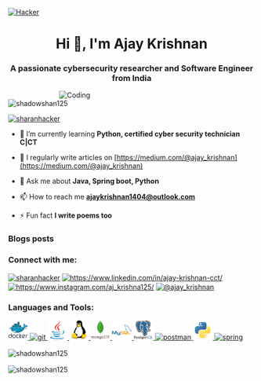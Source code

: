  [![Hacker](https://images.wsj.net/im-239997)](images.wsj.net)
<h1 align="center">Hi 👋, I'm Ajay Krishnan</h1>
<h3 align="center">A passionate cybersecurity researcher and Software Engineer from India</h3>
<img align="right" alt="Coding" width="400" src="https://thumbs.dreamstime.com/b/cute-anonymous-hacker-white-hoodie-using-computer-laptop-concept-ethical-hacking-cybersecurity-cybercrime-cyberattack-271581314.jpg">

<p align="left"> <img src="https://komarev.com/ghpvc/?username=shadowshan125&label=Profile%20views&color=0e75b6&style=flat" alt="shadowshan125" /> </p>

<p align="left"> <a href="https://twitter.com/sharanhacker" target="blank"><img src="https://img.shields.io/twitter/follow/sharanhacker?logo=twitter&style=for-the-badge" alt="sharanhacker" /></a> </p>

- 🌱 I’m currently learning **Python, certified cyber security technician C|CT**

- 📝 I regularly write articles on [https://medium.com/@ajay_krishnan](https://medium.com/@ajay_krishnan)

- 💬 Ask me about **Java, Spring boot, Python**

- 📫 How to reach me **ajaykrishnan1404@outlook.com**

- ⚡ Fun fact **I write poems too**

### Blogs posts
<!-- BLOG-POST-LIST:START -->
<!-- BLOG-POST-LIST:END -->

<h3 align="left">Connect with me:</h3>
<p align="left">
<a href="https://twitter.com/sharanhacker" target="blank"><img align="center" src="https://raw.githubusercontent.com/rahuldkjain/github-profile-readme-generator/master/src/images/icons/Social/twitter.svg" alt="sharanhacker" height="30" width="40" /></a>
<a href="https://linkedin.com/in/https://www.linkedin.com/in/ajay-krishnan-cct/" target="blank"><img align="center" src="https://raw.githubusercontent.com/rahuldkjain/github-profile-readme-generator/master/src/images/icons/Social/linked-in-alt.svg" alt="https://www.linkedin.com/in/ajay-krishnan-cct/" height="30" width="40" /></a>
<a href="https://instagram.com/https://www.instagram.com/aj_krishna125/" target="blank"><img align="center" src="https://raw.githubusercontent.com/rahuldkjain/github-profile-readme-generator/master/src/images/icons/Social/instagram.svg" alt="https://www.instagram.com/aj_krishna125/" height="30" width="40" /></a>
<a href="https://medium.com/@ajay_krishnan" target="blank"><img align="center" src="https://raw.githubusercontent.com/rahuldkjain/github-profile-readme-generator/master/src/images/icons/Social/medium.svg" alt="@ajay_krishnan" height="30" width="40" /></a>
</p>

<h3 align="left">Languages and Tools:</h3>
<p align="left"> <a href="https://www.docker.com/" target="_blank" rel="noreferrer"> <img src="https://raw.githubusercontent.com/devicons/devicon/master/icons/docker/docker-original-wordmark.svg" alt="docker" width="40" height="40"/> </a> <a href="https://git-scm.com/" target="_blank" rel="noreferrer"> <img src="https://www.vectorlogo.zone/logos/git-scm/git-scm-icon.svg" alt="git" width="40" height="40"/> </a> <a href="https://www.java.com" target="_blank" rel="noreferrer"> <img src="https://raw.githubusercontent.com/devicons/devicon/master/icons/java/java-original.svg" alt="java" width="40" height="40"/> </a> <a href="https://www.linux.org/" target="_blank" rel="noreferrer"> <img src="https://raw.githubusercontent.com/devicons/devicon/master/icons/linux/linux-original.svg" alt="linux" width="40" height="40"/> </a> <a href="https://www.mongodb.com/" target="_blank" rel="noreferrer"> <img src="https://raw.githubusercontent.com/devicons/devicon/master/icons/mongodb/mongodb-original-wordmark.svg" alt="mongodb" width="40" height="40"/> </a> <a href="https://www.mysql.com/" target="_blank" rel="noreferrer"> <img src="https://raw.githubusercontent.com/devicons/devicon/master/icons/mysql/mysql-original-wordmark.svg" alt="mysql" width="40" height="40"/> </a> <a href="https://www.postgresql.org" target="_blank" rel="noreferrer"> <img src="https://raw.githubusercontent.com/devicons/devicon/master/icons/postgresql/postgresql-original-wordmark.svg" alt="postgresql" width="40" height="40"/> </a> <a href="https://postman.com" target="_blank" rel="noreferrer"> <img src="https://www.vectorlogo.zone/logos/getpostman/getpostman-icon.svg" alt="postman" width="40" height="40"/> </a> <a href="https://www.python.org" target="_blank" rel="noreferrer"> <img src="https://raw.githubusercontent.com/devicons/devicon/master/icons/python/python-original.svg" alt="python" width="40" height="40"/> </a> <a href="https://spring.io/" target="_blank" rel="noreferrer"> <img src="https://www.vectorlogo.zone/logos/springio/springio-icon.svg" alt="spring" width="40" height="40"/> </a> </p>

<p><img align="center" src="https://github-readme-stats.vercel.app/api/top-langs?username=shadowshan125&show_icons=true&locale=en&layout=compact" alt="shadowshan125" /></p>

<p><img align="center" src="https://github-readme-streak-stats.herokuapp.com/?user=shadowshan125&" alt="shadowshan125" /></p>
